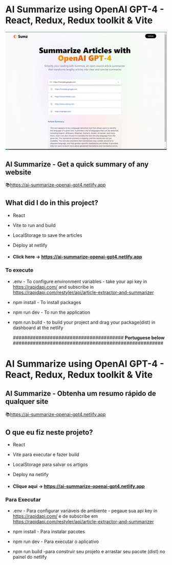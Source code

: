 # AI Summarize using OpenAI GPT-4 - React, Redux, Redux toolkit & Vite

![preview img](/preview.PNG)

## AI Summarize - Get a quick summary of any website

📚https://ai-summarize-openai-gpt4.netlify.app

## What did I do in this project?

- React
- Vite to run and build
- LocalStorage to save the articles
- Deploy at netlify

- #### Click here -> https://ai-summarize-openai-gpt4.netlify.app

### To execute

- .env - To configure environment variables - take your api key in https://rapidapi.com/ and subscribe in https://rapidapi.com/restyler/api/article-extractor-and-summarizer

- npm install - To install packages
- npm run dev - To run the application
- npm run build - to build your project and drag your package(dist) in dashboard at the netlify

  ####################################### **Portuguese below** #####################################################

# AI Summarize using OpenAI GPT-4 - React, Redux, Redux toolkit & Vite

## AI Summarize - Obtenha um resumo rápido de qualquer site

📚https://ai-summarize-openai-gpt4.netlify.app

## O que eu fiz neste projeto?

- React
- Vite para executar e fazer build
- LocalStorage para salvar os artigos
- Deploy na netlify

- #### Clique aqui -> https://ai-summarize-openai-gpt4.netlify.app

### Para Executar

- .env - Para configurar variáveis de ambiente - pegaue sua api key in https://rapidapi.com/ e de subscribe em https://rapidapi.com/restyler/api/article-extractor-and-summarizer

- npm install - Para instalar pacotes
- npm run dev - Para executar o aplicativo
- npm run build -para construir seu projeto e arrastar seu pacote (dist) no painel do netlify
